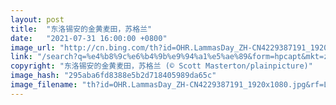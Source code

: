 ```yaml
---
layout: post
title:  "东洛锡安的金黄麦田，苏格兰"
date:   "2021-07-31 16:00:00 +0800"
image_url: "http://cn.bing.com/th?id=OHR.LammasDay_ZH-CN4229387191_1920x1080.jpg&rf=LaDigue_1920x1080.jpg&pid=hp"
link: "/search?q=%e4%b8%9c%e6%b4%9b%e9%94%a1%e5%ae%89&form=hpcapt&mkt=zh-cn"
copyright: "东洛锡安的金黄麦田，苏格兰 (© Scott Masterton/plainpicture)"
image_hash: "295aba6fd8388e5b2d718405989da65c"
image_filename: "th?id=OHR.LammasDay_ZH-CN4229387191_1920x1080.jpg&rf=LaDigue_1920x1080.jpg&pid=hp"
---
```

